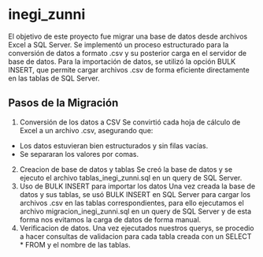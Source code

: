# inegi_zunni
El objetivo de este proyecto fue migrar una base de datos desde archivos Excel a SQL Server. Se implementó un proceso estructurado para la conversión de datos a formato .csv y su posterior carga en el servidor de base de datos.
Para la importación de datos, se utilizó la opción BULK INSERT, que permite cargar archivos .csv de forma eficiente directamente en las tablas de SQL Server.
## Pasos de la Migración
1. Conversión de los datos a CSV
  Se convirtió cada hoja de cálculo de Excel a un archivo .csv, asegurando que:
  - Los datos estuvieran bien estructurados y sin filas vacías.
  - Se separaran los valores por comas.
2. Creacion de base de datos y tablas
  Se creó la base de datos y se ejecuto el archivo tablas_inegi_zunni.sql en un query de SQL Server.
3. Uso de BULK INSERT para importar los datos
  Una vez creada la base de datos y sus tablas, se usó BULK INSERT en SQL Server para cargar los archivos .csv en las tablas correspondientes, para ello ejecutamos el archivo     migracion_inegi_zunni.sql en un query de SQL Server y de esta forma nos evitamos la carga de datos de forma manual.
4. Verificacion de datos.
  Una vez ejecutados nuestros querys, se procedio a hacer consultas de validacion para cada tabla creada con un SELECT * FROM y el nombre de las tablas.
